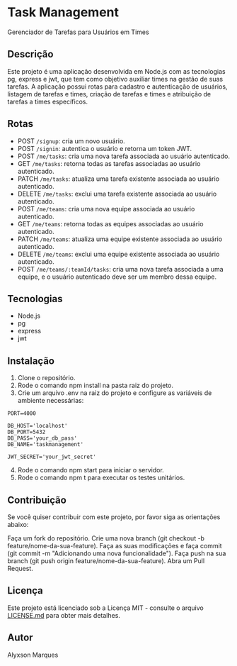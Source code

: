 # Task Management

Gerenciador de Tarefas para Usuários em Times

## Descrição

Este projeto é uma aplicação desenvolvida em Node.js com as tecnologias pg, express e jwt, que tem como objetivo auxiliar times na gestão de suas tarefas. A aplicação possui rotas para cadastro e autenticação de usuários, listagem de tarefas e times, criação de tarefas e times e atribuição de tarefas a times específicos. 

## Rotas

- POST `/signup`: cria um novo usuário.
- POST `/signin`: autentica o usuário e retorna um token JWT.
- POST `/me/tasks`: cria uma nova tarefa associada ao usuário autenticado.
- GET `/me/tasks`: retorna todas as tarefas associadas ao usuário autenticado.
- PATCH `/me/tasks`: atualiza uma tarefa existente associada ao usuário autenticado.
- DELETE `/me/tasks`: exclui uma tarefa existente associada ao usuário autenticado.
- POST `/me/teams`: cria uma nova equipe associada ao usuário autenticado.
- GET `/me/teams`: retorna todas as equipes associadas ao usuário autenticado.
- PATCH `/me/teams`: atualiza uma equipe existente associada ao usuário autenticado.
- DELETE `/me/teams`: exclui uma equipe existente associada ao usuário autenticado.
- POST `/me/teams/:teamId/tasks`: cria uma nova tarefa associada a uma equipe, e o usuário autenticado deve ser um membro dessa equipe.

## Tecnologias

- Node.js
- pg
- express
- jwt

## Instalação
1. Clone o repositório.
2. Rode o comando npm install na pasta raiz do projeto.
3. Crie um arquivo .env na raiz do projeto e configure as variáveis de ambiente necessárias:
```
PORT=4000

DB_HOST='localhost'
DB_PORT=5432
DB_PASS='your_db_pass'
DB_NAME='taskmanagement'

JWT_SECRET='your_jwt_secret'
```
4. Rode o comando npm start para iniciar o servidor.
5. Rode o comando npm t para executar os testes unitários.

## Contribuição

Se você quiser contribuir com este projeto, por favor siga as orientações abaixo:

Faça um fork do repositório.
Crie uma nova branch (git checkout -b feature/nome-da-sua-feature).
Faça as suas modificações e faça commit (git commit -m "Adicionando uma nova funcionalidade").
Faça push na sua branch (git push origin feature/nome-da-sua-feature).
Abra um Pull Request.

## Licença

Este projeto está licenciado sob a Licença MIT - consulte o arquivo [LICENSE.md](LICENSE.md) para obter mais detalhes.

## Autor

Alyxson Marques
